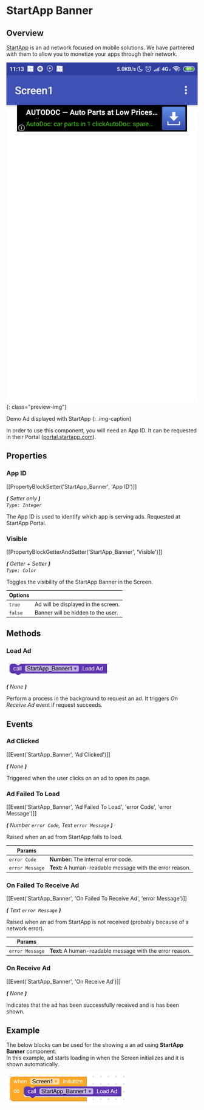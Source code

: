 # StartApp Banner

## Overview

[StartApp](https://www.startapp.com/) is an ad network focused on mobile solutions. We have partnered with them to allow you to monetize your apps through their network.

![Preview of StartApp Banner](/assets/images/components/monetization/start-app-banner/preview.png){: class="preview-img"}

Demo Ad displayed with StartApp
{: .img-caption}

In order to use this component, you will need an App ID. It can be requested in their Portal ([portal.startapp.com](https://portal.startapp.com/#/pub/applications)).

## Properties

### App ID

[[PropertyBlockSetter('StartApp_Banner', 'App ID')]]

_**\(** Setter only **\)**  
`Type: Integer`_

The App ID is used to identify which app is serving ads. Requested at StartApp Portal.

### Visible

[[PropertyBlockGetterAndSetter('StartApp_Banner', 'Visible')]]

_**\(** Getter + Setter **\)**  
`Type: Color`_

Toggles the visibility of the StartApp Banner in the Screen.

Options             | []()
------------------- | ------------
`true`              | Ad will be displayed in the screen.
`false`             | Banner will be hidden to the user.

## Methods

### Load Ad

![Method Load Ad](/assets/images/components/monetization/start-app-banner/m_loadad.png)

_**\(** None **\)**_

Perform a process in the background to request an ad. It triggers _On Receive Ad_ event if request succeeds.

## Events

### Ad Clicked

[[Event('StartApp_Banner', 'Ad Clicked')]]

_**\(**  None  **\)**_

Triggered when the user clicks on an ad to open its page.

### Ad Failed To Load

[[Event('StartApp_Banner', 'Ad Failed To Load', 'error Code', 'error Message')]]

_**\(**  Number `error Code`, Text `error Message`  **\)**_

Raised when an ad from StartApp fails to load.

Params               | []() 
-------------------- | ---------- 
`error Code`         | **Number:** The internal error code.
`error Message`      | **Text:** A human-readable message with the error reason.

### On Failed To Receive Ad

[[Event('StartApp_Banner', 'On Failed To Receive Ad', 'error Message')]]

_**\(**  Text `error Message`  **\)**_

Raised when an ad from StartApp is not received (probably because of a network error).

Params               | []() 
-------------------- | ---------- 
`error Message`      | **Text:** A human-readable message with the error reason.

### On Receive Ad

[[Event('StartApp_Banner', 'On Receive Ad')]]

_**\(**  None  **\)**_

Indicates that the ad has been successfully received and is has been shown.


## Example

The below blocks can be used for the showing a an ad using **StartApp Banner** component.  
In this example, ad starts loading in when the Screen initializes and it is shown automatically.

![StartApp Banner Example](/assets/images/components/monetization/start-app-banner/example.png)
